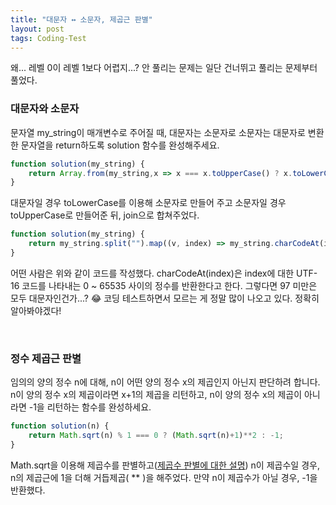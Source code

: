 ```yaml
---
title: "대문자 ↔ 소문자, 제곱근 판별"
layout: post
tags: Coding-Test
---
```


왜... 레벨 0이 레벨 1보다 어렵지...? 안 풀리는 문제는 일단 건너뛰고 풀리는 문제부터 풀었다.

### 대문자와 소문자
문자열 my_string이 매개변수로 주어질 때, 대문자는 소문자로 소문자는 대문자로 변환한 문자열을 return하도록 solution 함수를 완성해주세요.
```jsx
function solution(my_string) {
    return Array.from(my_string,x => x === x.toUpperCase() ? x.toLowerCase() : x.toUpperCase()).join("");
}
```






대문자일 경우 toLowerCase를 이용해 소문자로 만들어 주고 소문자일 경우 toUpperCase로 만들어준 뒤, join으로 합쳐주었다.

```jsx
function solution(my_string) {
    return my_string.split("").map((v, index) => my_string.charCodeAt(index) < 97 ? v.toLowerCase() : v.toUpperCase()).join("");
}
```
어떤 사람은 위와 같이 코드를 작성했다. charCodeAt(index)은 index에 대한 UTF-16 코드를 나타내는 0 ~ 65535 사이의 정수를 반환한다고 한다.
그렇다면 97 미만은 모두 대문자인건가...? 😂 코딩 테스트하면서 모르는 게 정말 많이 나오고 있다. 정확히 알아봐야겠다! 

<br>

### 정수 제곱근 판별
임의의 양의 정수 n에 대해, n이 어떤 양의 정수 x의 제곱인지 아닌지 판단하려 합니다.
n이 양의 정수 x의 제곱이라면 x+1의 제곱을 리턴하고, n이 양의 정수 x의 제곱이 아니라면 -1을 리턴하는 함수를 완성하세요.

```jsx
function solution(n) {
    return Math.sqrt(n) % 1 === 0 ? (Math.sqrt(n)+1)**2 : -1;
}
```
Math.sqrt을 이용해 제곱수를 판별하고(<a href="https://feb-dain.github.io/max-number_median_square-numbers-and-reordering-string/">제곱수 판별에 대한 설명</a>) 
n이 제곱수일 경우, n의 제곱근에 1을 더해 거듭제곱( ** )을 해주었다. 만약 n이 제곱수가 아닐 경우, -1을 반환했다.

<br>
<br>
